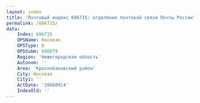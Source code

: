 ```yaml
---
layout: index
title: 'Почтовый индекс 606715: отделение почтовой связи Почты России'
permalink: /606715/
data:
    Index: 606715
    OPSName: Носовая
    OPSType: О
    OPSSubm: 606879
    Region: 'Нижегородская область'
    Autonom: ''
    Area: 'Краснобаковский район'
    City: Носовая
    City1: ''
    ActDate: '20060914'
    IndexOld: ''
---
```

